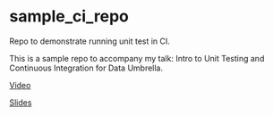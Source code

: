 # sample_ci_repo

Repo to demonstrate running unit test in CI.

This is a sample repo to accompany my talk: Intro to Unit Testing and Continuous Integration for Data Umbrella.

[Video](https://www.youtube.com/watch?v=vLBr_AfomUY&ab_channel=DataUmbrella)

[Slides](https://github.com/Mariatta/sample_ci_repo/files/7384746/DataUmbrella-Mariatta-UnitTestingCIIntro.pdf)

